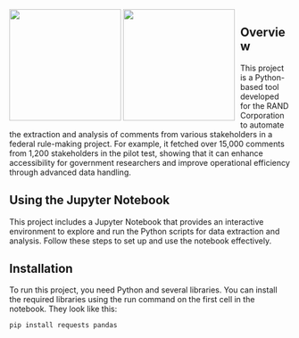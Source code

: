 
<div style="float: left; margin-right: 10px;">
  <img src="https://upload.wikimedia.org/wikipedia/commons/thumb/5/53/Rand_Corporation_logo.svg/1200px-Rand_Corporation_logo.svg.png" width="200" height="200"/>
  <img src="https://yt3.googleusercontent.com/MDeJOHwVj803ReMdaACxKsA74pfuyzAedu5vnadtKS7Mlst2xMm-4XctimIUAEkj_ywn0kER=s900-c-k-c0x00ffffff-no-rj" width="200" height="200"/>
</div>

## Overview
This project is a Python-based tool developed for the RAND Corporation to automate the extraction and analysis of comments from various stakeholders in a federal rule-making project. For example, it fetched over 15,000 comments from 1,200 stakeholders in the pilot test, showing that it can enhance accessibility for government researchers and improve operational efficiency through advanced data handling.
## Using the Jupyter Notebook

This project includes a Jupyter Notebook that provides an interactive environment to explore and run the Python scripts for data extraction and analysis. Follow these steps to set up and use the notebook effectively.


## Installation
To run this project, you need Python and several libraries. You can install the required libraries using the run command on the first cell in the notebook. They look like this:

```bash
pip install requests pandas
